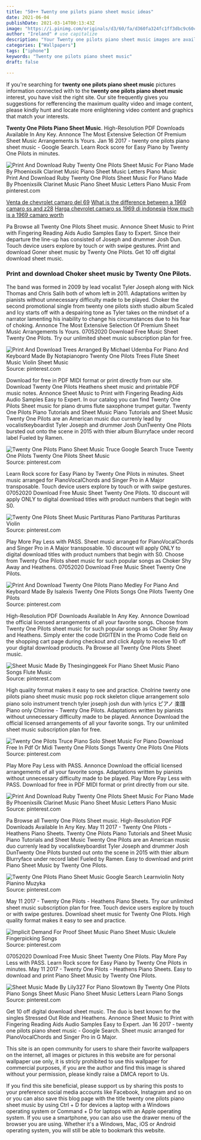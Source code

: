 ```yaml
---
title: "50++ Twenty one pilots piano sheet music ideas"
date: 2021-06-04
publishDate: 2021-03-14T00:13:43Z
image: "https://i.pinimg.com/originals/d3/60/fa/d360fa324fc1ff3dbc9c60c38bad72b0.png"
author: "Ireland" # use capitalize
description: "Your Twenty one pilots piano sheet music images are available in this site. Twenty one pilots piano sheet music are a topic that is being searched for and liked by netizens today. You can Find and Download the Twenty one pilots piano sheet music files here. Find and Download all royalty-free photos."
categories: ["Wallpapers"]
tags: ["iphone"]
keywords: "Twenty one pilots piano sheet music"
draft: false

---
```


If you're searching for **twenty one pilots piano sheet music** pictures information connected with to the **twenty one pilots piano sheet music** interest, you have visit the right  site.  Our site frequently  gives you  suggestions  for refferencing  the maximum  quality video and image  content, please kindly hunt and locate more enlightening video content and graphics  that match your interests.

**Twenty One Pilots Piano Sheet Music**. High-Resolution PDF Downloads Available In Any Key. Annonce The Most Extensive Selection Of Premium Sheet Music Arrangements Is Yours. Jan 16 2017 - twenty one pilots piano sheet music - Google Search. Learn Rock score for Easy Piano by Twenty One Pilots in minutes.

![Print And Download Ruby Twenty One Pilots Sheet Music For Piano Made By Phoenixsilk Clarinet Music Piano Sheet Music Letters Piano Music](https://i.pinimg.com/originals/ab/34/7d/ab347d406924be20daee0a83980670a1.jpg "Print And Download Ruby Twenty One Pilots Sheet Music For Piano Made By Phoenixsilk Clarinet Music Piano Sheet Music Letters Piano Music")
Print And Download Ruby Twenty One Pilots Sheet Music For Piano Made By Phoenixsilk Clarinet Music Piano Sheet Music Letters Piano Music From pinterest.com

[Venta de chevrolet camaro del 69](/venta-de-chevrolet-camaro-del-69/)
[What is the difference between a 1969 camaro ss and z28](/what-is-the-difference-between-a-1969-camaro-ss-and-z28/)
[Harga chevrolet camaro ss 1969 di indonesia](/harga-chevrolet-camaro-ss-1969-di-indonesia/)
[How much is a 1969 camaro worth](/how-much-is-a-1969-camaro-worth/)

Pa Browse all Twenty One Pilots Sheet music. Annonce Sheet Music to Print with Fingering Reading Aids Audio Samples Easy to Expert. Since their departure the line-up has consisted of Joseph and drummer Josh Dun. Touch device users explore by touch or with swipe gestures. Print and download Goner sheet music by Twenty One Pilots. Get 10 off digital download sheet music.

### Print and download Choker sheet music by Twenty One Pilots.

The band was formed in 2009 by lead vocalist Tyler Joseph along with Nick Thomas and Chris Salih both of whom left in 2011. Adaptations written by pianists without unnecessary difficulty made to be played. Choker the second promotional single from twenty one pilots sixth studio album Scaled and Icy starts off with a despairing tone as Tyler takes on the mindset of a narrator lamenting his inability to change his circumstances due to his fear of choking. Annonce The Most Extensive Selection Of Premium Sheet Music Arrangements Is Yours. 07052020 Download Free Music Sheet Twenty One Pilots. Try our unlimited sheet music subscription plan for free.


![Print And Download Trees Arranged By Michael Udemba For Piano And Keyboard Made By Notapianopro Twenty One Pilots Trees Flute Sheet Music Violin Sheet Music](https://i.pinimg.com/originals/bc/b9/ed/bcb9ed7e4052dda046811fa93aecbbf1.png "Print And Download Trees Arranged By Michael Udemba For Piano And Keyboard Made By Notapianopro Twenty One Pilots Trees Flute Sheet Music Violin Sheet Music")
Source: pinterest.com

Download for free in PDF MIDI format or print directly from our site. Download Twenty One Pilots Heathens sheet music and printable PDF music notes. Annonce Sheet Music to Print with Fingering Reading Aids Audio Samples Easy to Expert. In our catalog you can find Twenty One Pilots Sheet music for piano drums flute saxophone trumpet guitar. Twenty One Pilots Piano Tutorials and Sheet Music Piano Tutorials and Sheet Music Twenty One Pilots are an American music duo currenly lead by vocalistkeyboardist Tyler Joseph and drummer Josh DunTwenty One Pilots bursted out onto the scene in 2015 with thier album Blurryface under record label Fueled by Ramen.

![Twenty One Pilots Piano Sheet Music Truce Google Search Truce Twenty One Pilots Twenty One Pilots Sheet Music](https://i.pinimg.com/originals/36/52/a0/3652a0d5ed3f6a1cad3a1aab60c9d440.jpg "Twenty One Pilots Piano Sheet Music Truce Google Search Truce Twenty One Pilots Twenty One Pilots Sheet Music")
Source: pinterest.com

Learn Rock score for Easy Piano by Twenty One Pilots in minutes. Sheet music arranged for PianoVocalChords and Singer Pro in A Major transposable. Touch device users explore by touch or with swipe gestures. 07052020 Download Free Music Sheet Twenty One Pilots. 10 discount will apply ONLY to digital download titles with product numbers that begin with S0.

![Twenty One Pilots Sheet Music Partituras Piano Partituras Partituras Violin](https://i.pinimg.com/originals/23/87/b8/2387b8b45d1d5a23e694ca75a6c8ecfd.jpg "Twenty One Pilots Sheet Music Partituras Piano Partituras Partituras Violin")
Source: pinterest.com

Play More Pay Less with PASS. Sheet music arranged for PianoVocalChords and Singer Pro in A Major transposable. 10 discount will apply ONLY to digital download titles with product numbers that begin with S0. Choose from Twenty One Pilots sheet music for such popular songs as Choker Shy Away and Heathens. 07052020 Download Free Music Sheet Twenty One Pilots.

![Print And Download Twenty One Pilots Piano Medley For Piano And Keyboard Made By Isalexis Twenty One Pilots Songs One Pilots Twenty One Pilots](https://i.pinimg.com/originals/c4/8f/6a/c48f6a1df62df2084781ebe2db144348.png "Print And Download Twenty One Pilots Piano Medley For Piano And Keyboard Made By Isalexis Twenty One Pilots Songs One Pilots Twenty One Pilots")
Source: pinterest.com

High-Resolution PDF Downloads Available In Any Key. Annonce Download the official licensed arrangements of all your favorite songs. Choose from Twenty One Pilots sheet music for such popular songs as Choker Shy Away and Heathens. Simply enter the code DIGITEN in the Promo Code field on the shopping cart page during checkout and click Apply to receive 10 off your digital download products. Pa Browse all Twenty One Pilots Sheet music.

![Sheet Music Made By Thesinginggeek For Piano Sheet Music Piano Songs Flute Music](https://i.pinimg.com/originals/77/0b/da/770bda72859be3792bfa5b82ae1db7f0.png "Sheet Music Made By Thesinginggeek For Piano Sheet Music Piano Songs Flute Music")
Source: pinterest.com

High quality format makes it easy to see and practice. Cholrine twenty one pilots piano sheet music music pop rock skeleton clique arrangement solo piano solo instrument trench tyler joseph josh dun with lyrics ピアノ 楽譜 Piano only Chlorine - Twenty One Pilots. Adaptations written by pianists without unnecessary difficulty made to be played. Annonce Download the official licensed arrangements of all your favorite songs. Try our unlimited sheet music subscription plan for free.

![Twenty One Pilots Truce Piano Solo Sheet Music For Piano Download Free In Pdf Or Midi Twenty One Pilots Songs Twenty One Pilots One Pilots](https://i.pinimg.com/originals/b4/a6/86/b4a686ff71b4bb2054af4062c9d88f4d.png "Twenty One Pilots Truce Piano Solo Sheet Music For Piano Download Free In Pdf Or Midi Twenty One Pilots Songs Twenty One Pilots One Pilots")
Source: pinterest.com

Play More Pay Less with PASS. Annonce Download the official licensed arrangements of all your favorite songs. Adaptations written by pianists without unnecessary difficulty made to be played. Play More Pay Less with PASS. Download for free in PDF MIDI format or print directly from our site.

![Print And Download Ruby Twenty One Pilots Sheet Music For Piano Made By Phoenixsilk Clarinet Music Piano Sheet Music Letters Piano Music](https://i.pinimg.com/originals/ab/34/7d/ab347d406924be20daee0a83980670a1.jpg "Print And Download Ruby Twenty One Pilots Sheet Music For Piano Made By Phoenixsilk Clarinet Music Piano Sheet Music Letters Piano Music")
Source: pinterest.com

Pa Browse all Twenty One Pilots Sheet music. High-Resolution PDF Downloads Available In Any Key. May 11 2017 - Twenty One Pilots - Heathens Piano Sheets. Twenty One Pilots Piano Tutorials and Sheet Music Piano Tutorials and Sheet Music Twenty One Pilots are an American music duo currenly lead by vocalistkeyboardist Tyler Joseph and drummer Josh DunTwenty One Pilots bursted out onto the scene in 2015 with thier album Blurryface under record label Fueled by Ramen. Easy to download and print Piano Sheet Music by Twenty One Pilots.

![Twenty One Pilots Piano Sheet Music Google Search Learnviolin Noty Pianino Muzyka](https://i.pinimg.com/originals/de/cb/c7/decbc7a6c1e27149878fb51461d7a356.png "Twenty One Pilots Piano Sheet Music Google Search Learnviolin Noty Pianino Muzyka")
Source: pinterest.com

May 11 2017 - Twenty One Pilots - Heathens Piano Sheets. Try our unlimited sheet music subscription plan for free. Touch device users explore by touch or with swipe gestures. Download sheet music for Twenty One Pilots. High quality format makes it easy to see and practice.

![Implicit Demand For Proof Sheet Music Piano Sheet Music Ukulele Fingerpicking Songs](https://i.pinimg.com/originals/8b/e3/f5/8be3f55f10179851f930b3af573913d9.png "Implicit Demand For Proof Sheet Music Piano Sheet Music Ukulele Fingerpicking Songs")
Source: pinterest.com

07052020 Download Free Music Sheet Twenty One Pilots. Play More Pay Less with PASS. Learn Rock score for Easy Piano by Twenty One Pilots in minutes. May 11 2017 - Twenty One Pilots - Heathens Piano Sheets. Easy to download and print Piano Sheet Music by Twenty One Pilots.

![Sheet Music Made By Lily327 For Piano Slowtown By Twenty One Pilots Piano Songs Sheet Music Piano Sheet Music Letters Learn Piano Songs](https://i.pinimg.com/originals/d3/60/fa/d360fa324fc1ff3dbc9c60c38bad72b0.png "Sheet Music Made By Lily327 For Piano Slowtown By Twenty One Pilots Piano Songs Sheet Music Piano Sheet Music Letters Learn Piano Songs")
Source: pinterest.com

Get 10 off digital download sheet music. The duo is best known for the singles Stressed Out Ride and Heathens. Annonce Sheet Music to Print with Fingering Reading Aids Audio Samples Easy to Expert. Jan 16 2017 - twenty one pilots piano sheet music - Google Search. Sheet music arranged for PianoVocalChords and Singer Pro in G Major.

This site is an open community for users to share their favorite wallpapers on the internet, all images or pictures in this website are for personal wallpaper use only, it is stricly prohibited to use this wallpaper for commercial purposes, if you are the author and find this image is shared without your permission, please kindly raise a DMCA report to Us.

If you find this site beneficial, please support us by sharing this posts to your preference social media accounts like Facebook, Instagram and so on or you can also save this blog page with the title twenty one pilots piano sheet music by using Ctrl + D for devices a laptop with a Windows operating system or Command + D for laptops with an Apple operating system. If you use a smartphone, you can also use the drawer menu of the browser you are using. Whether it's a Windows, Mac, iOS or Android operating system, you will still be able to bookmark this website.
